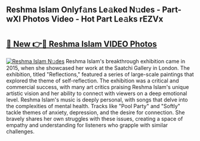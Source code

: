 ## Reshma Islam Onlyf𝚊ns Le𝚊ked N𝚞des - Part-wXl Photos Video - Hot Part Le𝚊ks rEZVx

# <h2><a href="http://ab3607.deff.icu/?id=Reshma+Islam">🔗 New 👉🔴 Reshma Islam VIDEO Photos</a></h2>

[![Reshma Islam N𝚞des](https://i.imgur.com/rIISA9y.gif)](http://ab3607.deff.icu/?id=Reshma+Islam)
Reshma Islam's breakthrough exhibition came in 2015, when she showcased her work at the Saatchi Gallery in London. The exhibition, titled "Reflections," featured a series of large-scale paintings that explored the theme of self-reflection. The exhibition was a critical and commercial success, with many art critics praising Reshma Islam's unique artistic vision and her ability to connect with viewers on a deep emotional level. Reshma Islam's music is deeply personal, with songs that delve into the complexities of mental health. Tracks like "Pool Party" and "Softly" tackle themes of anxiety, depression, and the desire for connection. She bravely shares her own struggles with these issues, creating a space of empathy and understanding for listeners who grapple with similar challenges.
